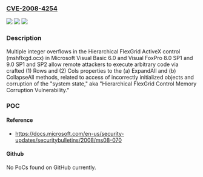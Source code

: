### [CVE-2008-4254](https://cve.mitre.org/cgi-bin/cvename.cgi?name=CVE-2008-4254)
![](https://img.shields.io/static/v1?label=Product&message=n%2Fa&color=blue)
![](https://img.shields.io/static/v1?label=Version&message=n%2Fa&color=blue)
![](https://img.shields.io/static/v1?label=Vulnerability&message=n%2Fa&color=brighgreen)

### Description

Multiple integer overflows in the Hierarchical FlexGrid ActiveX control (mshflxgd.ocx) in Microsoft Visual Basic 6.0 and Visual FoxPro 8.0 SP1 and 9.0 SP1 and SP2 allow remote attackers to execute arbitrary code via crafted (1) Rows and (2) Cols properties to the (a) ExpandAll and (b) CollapseAll methods, related to access of incorrectly initialized objects and corruption of the "system state," aka "Hierarchical FlexGrid Control Memory Corruption Vulnerability."

### POC

#### Reference
- https://docs.microsoft.com/en-us/security-updates/securitybulletins/2008/ms08-070

#### Github
No PoCs found on GitHub currently.

